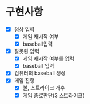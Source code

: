 # 구현사항

- [x] 정상 입력
  - [x] 게임 재시작 여부
  - [x] baseball입력
- [x] 잘못된 입력
  - [x] 게임 재시작 여부를 입력
  - [x] baseball 입력
- [x] 컴퓨터의 baseball 생성
- [x] 게임 진행
  - [x] 볼, 스트라이크 개수
  - [x] 게임 종료판단(3 스트라이크)
